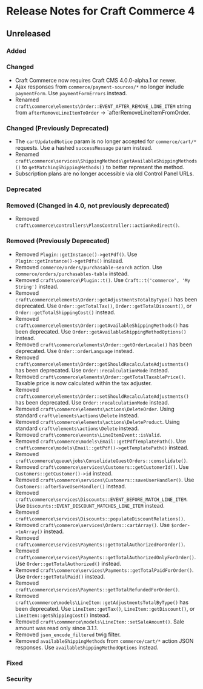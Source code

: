 # Release Notes for Craft Commerce 4

## Unreleased

### Added

### Changed
- Craft Commerce now requires Craft CMS 4.0.0-alpha.1 or newer.
- Ajax responses from `commerce/payment-sources/*` no longer include `paymentForm`. Use `paymentFormErrors` instead.
- Renamed `craft\commerce\elements\Order::EVENT_AFTER_REMOVE_LINE_ITEM` string from `afterRemoveLineItemToOrder` -> `afterRemoveLineItemFromOrder.

### Changed (Previously Deprecated)
- The `cartUpdatedNotice` param is no longer accepted for `commerce/cart/*` requests. Use a hashed `successMessage` param instead.
- Renamed `craft\commerce\services\ShippingMethods\getAvailableShippingMethods()` to `getMatchingShippingMethods()` to better represent the method.
- Subscription plans are no longer accessible via old Control Panel URLs.

### Deprecated

### Removed (Changed in 4.0, not previously deprecated)
- Removed `craft\commerce\controllers\PlansController::actionRedirect()`.

### Removed (Previously Deprecated)
- Removed `Plugin::getInstance()->getPdf()`. Use `Plugin::getInstance()->getPdfs()` instead.
- Removed `commerce/orders/purchasable-search` action. Use `commerce/orders/purchasables-table` instead.
- Removed `craft\commerce\Plugin::t()`. Use `Craft::t('commerce', 'My String')` instead.
- Removed `craft\commerce\elements\Order::getAdjustmentsTotalByType()` has been deprecated. Use `Order::getTotalTax()`, `Order::getTotalDiscount()`, or `Order::getTotalShippingCost()` instead.
- Removed `craft\commerce\elements\Order::getAvailableShippingMethods()` has been deprecated. Use `Order::getAvailableShippingMethodOptions()` instead.
- Removed `craft\commerce\elements\Order::getOrderLocale()` has been deprecated. Use `Order::orderLanguage` instead.
- Removed `craft\commerce\elements\Order::getShouldRecalculateAdjustments()` has been deprecated. Use `Order::recalculationMode` instead.
- Removed `craft\commerce\elements\Order::getTotalTaxablePrice()`. Taxable price is now calculated within the tax adjuster.
- Removed `craft\commerce\elements\Order::setShouldRecalculateAdjustments()` has been deprecated. Use `Order::recalculationMode` instead.
- Removed `craft\commerce\elements\actions\DeleteOrder`. Using standard `craft\elements\actions\Delete` instead.
- Removed `craft\commerce\elements\actions\DeleteProduct`. Using standard `craft\elements\actions\Delete` instead.
- Removed `craft\commerce\events\LineItemEvent::isValid`.
- Removed `craft\commerce\models\Email::getPdfTemplatePath()`. Use `craft\commerce\models\Email::getPdf()->getTemplatePath()` instead.
- Removed `craft\commerce\queue\jobs\ConsolidateGuestOrders::consolidate()`.
- Removed `craft\commerce\services\Customers::getCustomerId()`. Use `Customers::getCustomer()->id` instead.
- Removed `craft\commerce\services\Customers::saveUserHandler()`. Use `Customers::afterSaveUserHandler()` instead.
- Removed `craft\commerce\services\Discounts::EVENT_BEFORE_MATCH_LINE_ITEM`. Use `Discounts::EVENT_DISCOUNT_MATCHES_LINE_ITEM` instead.
- Removed `craft\commerce\services\Discounts::populateDiscountRelations()`.
- Removed `craft\commerce\services\Orders::cartArray()`. Use `$order->toArray()` instead.
- Removed `craft\commerce\services\Payments::getTotalAuthorizedForOrder()`.
- Removed `craft\commerce\services\Payments::getTotalAuthorizedOnlyForOrder()`. Use `Order::getTotalAuthorized()` instead.
- Removed `craft\commerce\services\Payments::getTotalPaidForOrder()`. Use `Order::getTotalPaid()` instead.
- Removed `craft\commerce\services\Payments::getTotalRefundedForOrder()`.
- Removed `craft\commmerce\models\LineItem::getAdjustmentsTotalByType()` has been deprecated. Use `LineItem::getTax()`, `LineItem::getDiscount()`, or `LineItem::getShippingCost()` instead.
- Removed `craft\commmerce\models\LineItem::setSaleAmount()`. Sale amount was read only since 3.1.1.
- Removed `json_encode_filtered` twig filter.
- Removed `availableShippingMethods` from `commerce/cart/*` action JSON responses. Use `availableShippingMethodOptions` instead.

### Fixed

### Security
